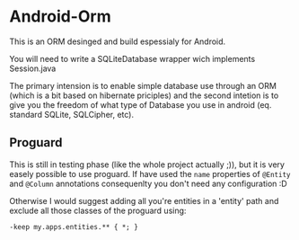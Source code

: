 Android-Orm
===========

This is an ORM desinged and build espessialy for Android.

You will need to write a SQLiteDatabase wrapper wich implements Session.java

The primary intension is to enable simple database use through an ORM (which is a bit based on hibernate priciples) and the second intetion is to give you the freedom of what type of Database you use in android (eq. standard SQLite, SQLCipher, etc).

Proguard
--------

This is still in testing phase (like the whole project actually ;)), but it is very easely possible to use proguard. 
If have used the `name` properties of `@Entity` and `@Column` annotations consequenlty you don't need any configuration :D

Otherwise I would suggest adding all you're entities in a 'entity' path and exclude all those classes of the proguard using:

    -keep my.apps.entities.** { *; }
